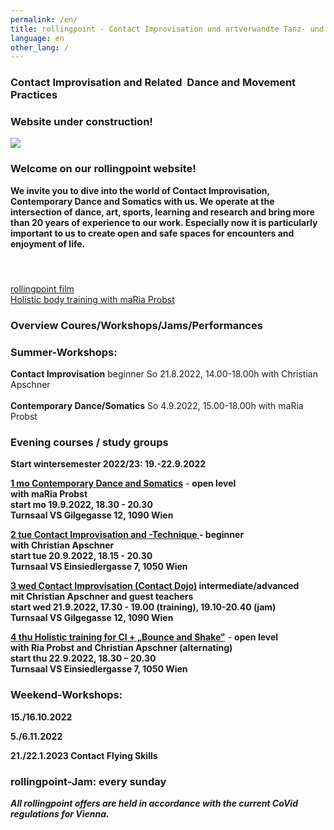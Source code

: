 ```yaml
---
permalink: /en/
title: rollingpoint - Contact Improvisation und artverwandte Tanz- und Bewegungsformen
language: en
other_lang: /
---
```

### Contact Improvisation and Related  Dance and Movement Practices

### **Website under construction!**

![](/assets/uploads/dsc_1901_klein.jpg)

### Welcome on our rollingpoint website!

**We invite you to dive into the world of Contact Improvisation, Contemporary Dance and Somatics with us. We operate at the intersection of dance, art, sports, learning and research and bring more than 20 years of experience to our work. Especially now it is particularly important to us to create open and safe spaces for encounters and enjoyment of life.**

#### &nbsp;

<div class="imglink"><a target="_blank" href="https://www.youtube.com/embed/kp3DqzN1Ldo"><img src="/assets/uploads/video_vorschau_rollingpoint.png" alt="" /><div>rollingpoint film</div></a></div>

<div class="imglink"><a target="_blank" href="https://www.youtube.com/embed/6A5otnVZAg4"><img src="/assets/uploads/video_vorschau_maria.png" alt="" /><div>Holistic body training with maRia Probst</div></a></div>

### Overview Coures/Workshops/Jams/Performances

### Summer-Workshops:

**Contact Improvisation** beginner So 21.8.2022, 14.00-18.00h with Christian Apschner\
\
**Contemporary Dance/Somatics** So 4.9.2022, 15.00-18.00h with maRia Probst

### Evening courses / study groups

**Start wintersemester 2022/23: 19.-22.9.2022**

**[1 mo Contemporary Dance and Somatics](/en/kurse#mo)** - **open level**\
**with maRia Probst**  \
**start mo 19.9.2022, 18.30 - 20.30**\
**Turnsaal VS Gilgegasse 12, 1090 Wien**

**[2 tue Contact Improvisation and -Technique ](/en/kurse#di)- beginner**\
**with Christian Apschner**\
**start tue 20.9.2022, 18.15 - 20.30**\
**Turnsaal VS Einsiedlergasse 7, 1050 Wien**

**[3 wed Contact Improvisation (Contact Dojo)](/en/kurse#mi) intermediate/advanced**\
**mit Christian Apschner and guest teachers**\
**start wed 21.9.2022, 17.30 - 19.00 (training), 19.10-20.40 (jam)**\
**Turnsaal VS Gilgegasse 12, 1090 Wien**

**[4 thu Holistic training for CI + „Bounce and Shake"](/en/kurse#di)** - **open level**\
**with Ria Probst and Christian Apschner (alternating)**\
**start thu 22.9.2022, 18.30 – 20.30**\
**Turnsaal VS Einsiedlergasse 7, 1050 Wien**

### Weekend-Workshops:

**15./16.10.2022**

**5./6.11.2022**

**21./22.1.2023 Contact Flying Skills**

### **rollingpoint-Jam: every sunday**

***All rollingpoint offers are held in accordance with the current CoVid regulations for Vienna.***

&nbsp;